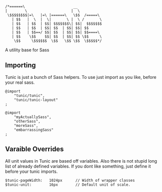 
    /*======\                      __           	
    |        \                    |  \          	
     \$$$$$$$$|=\   |=\ |======\   \$$  /=====\ 	
       | $$   |  \  |  \|       \ |  \ /       \	
       | $$   | $$  | $$| $$$$$$$\| $$|  $$$$$$$	
       | $$   | $$  | $$| $$  | $$| $$| $$      	
       | $$   | $$==/ $$| $$  | $$| $$| $$====\ 	
       | $$    \$$    $$| $$  | $$| $$ \$$     \	
        \$$     \$$$$$$  \$$   \$$ \$$  \$$$$$*/


A utility base for Sass

Importing
---------

Tunic is just a bunch of Sass helpers. To use just import as you like, before your real sass. 

    @import 
    	"tunic/tunic",
    	"tunic/tunic-layout"
    ;
	
	@import
    	"myActuallySass",
    	"otherSass",
    	"moreSass",
    	"embarrassingSass"
    ;

Varaible Overrides
------------------

All unit values in Tunic are based off variables. Also there is not stupid long list of already defined variables.
If you dont like something, just define it before your tunic imports.

    $tunic-pageWidth:	1024px		// Width of wrapper classes
    $tunic-unit:		16px		// Default unit of scale.